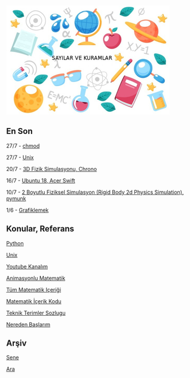 
![](sk.jpg)

## En Son

27/7 - [chmod](2020/07/chmod.md)

27/7 - [Unix](2020/07/unix.md)

20/7 - [3D Fizik Simulasyonu, Chrono](2020/07/chrono-fizik-simulasyon-rigid-body-physics.md)

16/7 - [Ubuntu 18, Acer Swift](2020/07/ubuntu-18-acer-swift.md)

10/7 - [2 Boyutlu Fiziksel Simulasyon (Rigid Body 2d Physics Simulation), pymunk](2020/07/kati-govde-fizik-simulasyon-rigid-body-physics-pymunk.md)

1/6 - [Grafiklemek](2020/02/grafiklemek.md)

## Konular, Referans

[Python](2016/01/python-dil-ogrenimi.md)

[Unix](2020/07/unix)

[Youtube Kanalım](https://www.youtube.com/channel/UCMAUsgUq5ODy8kMnJlUBUdQ)

[Animasyonlu Matematik](https://www.youtube.com/channel/UCx64ou5qw0Q9LLkwE8xSNEg)

[Tüm Matematik Içeriği](https://burakbayramli.github.io/dersblog/)

[Matematik İçerik Kodu](https://github.com/burakbayramli/classnotes)

[Teknik Terimler Sozlugu](https://burakbayramli.github.io/dersblog/algs/dict/teknik_terimler_sozlugu.html)

[Nereden Başlarım](2019/01/nereden.md)

## Arşiv

[Sene](year.md)

[Ara](ara.html)



